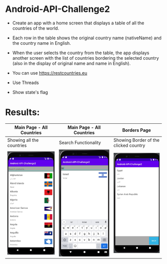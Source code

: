 # Android-API-Challenge2
- Create an app with a home screen that displays a table of all the countries of the world.

- Each row in the table shows the original country name (nativeName) and the country name in English.

- When the user selects the country from the table, the app displays another screen with the list of countries bordering the selected country (also in the display of original name and name in English).

- You can use https://restcountries.eu

- Use Threads 

- Show state's flag

# Results:

<p align="center">

| Main Page - All Countries  | Main Page - All Countries | Borders Page |
| ------------- | ------------- | ------------- |
| Showing all the countries  | Search Functionality  | Showing Border of the clicked country  |
| <img src="https://github.com/yonisho52/Android-API-Challenge2/blob/main/Result%20Images/home-screen.jpg" width="250" >  | <img src="https://github.com/yonisho52/Android-API-Challenge2/blob/main/Result%20Images/search.jpg" width="250" >  | <img src="https://github.com/yonisho52/Android-API-Challenge2/blob/main/Result%20Images/borders.jpg" width="250" >  |
</p>
